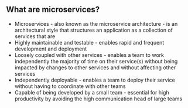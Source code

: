 ## What are microservices?
 - Microservices - also known as the microservice architecture - is an architectural style that structures an application as a collection of services that are
 - Highly maintainable and testable - enables rapid and frequent development and deployment
 - Loosely coupled with other services - enables a team to work independently the majority of time on their service(s) without being impacted by changes to other services and      without affecting other services
 - Independently deployable - enables a team to deploy their service without having to coordinate with other teams
 - Capable of being developed by a small team - essential for high productivity by avoiding the high communication head of large teams


